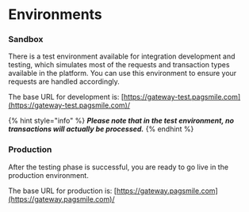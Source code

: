 # Environments

### Sandbox

There is a test environment available for integration development and testing, which simulates most of the requests and transaction types available in the platform. You can use this environment to ensure your requests are handled accordingly.&#x20;

The base URL for development is: [https://gateway-test.pagsmile.com](https://gateway-test.pagsmile.com)/

{% hint style="info" %}
_**Please note that in the test environment, no transactions will actually be processed.**_
{% endhint %}

### Production

After the testing phase is successful, you are ready to go live in the production environment.

The base URL for production is: [https://gateway.pagsmile.com](https://gateway.pagsmile.com)/
